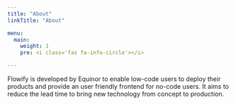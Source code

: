 ```yaml
---
title: "About"
linkTitle: "About"

menu:
  main:
    weight: 1
    pre: <i class='fas fa-info-circle'></i>

---
```


Flowify is developed by Equinor to enable low-code users to deploy their products and provide an user friendly frontend for no-code users. It aims to reduce the lead time to bring new technology from concept to production.






